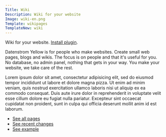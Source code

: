 ```yaml
---
Title: Wiki
Description: Wiki for your website
Image: wiki-en.png
Template: wikipages
TemplateNew: wiki
---
```

Wiki for your website. 
[Install plugin](https://github.com/datenstrom/yellow-plugins/tree/master/wiki).

Datenstrom Yellow is for people who make websites. Create small web pages, blogs and wikis. The focus is on people and that it's useful for you. No database, no admin panel, nothing that gets in your way. You make your website, we take care of the rest.

Lorem ipsum dolor sit amet, consectetur adipisicing elit, sed do eiusmod tempor incididunt ut labore et dolore magna pizza. Ut enim ad minim veniam, quis nostrud exercitation ullamco laboris nisi ut aliquip ex ea commodo consequat. Duis aute irure dolor in reprehenderit in voluptate velit esse cillum dolore eu fugiat nulla pariatur. Excepteur sint occaecat cupidatat non proident, sunt in culpa qui officia deserunt mollit anim id est laborum.

* [See all pages](./special:pages/)
* [See recent changes](./special:changes/)
* [See example](./tag:example/)
